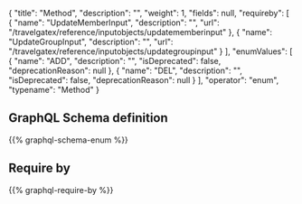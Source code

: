 {
  "title": "Method",
  "description": "",
  "weight": 1,
  "fields": null,
  "requireby": [
    {
      "name": "UpdateMemberInput",
      "description": "",
      "url": "/travelgatex/reference/inputobjects/updatememberinput"
    },
    {
      "name": "UpdateGroupInput",
      "description": "",
      "url": "/travelgatex/reference/inputobjects/updategroupinput"
    }
  ],
  "enumValues": [
    {
      "name": "ADD",
      "description": "",
      "isDeprecated": false,
      "deprecationReason": null
    },
    {
      "name": "DEL",
      "description": "",
      "isDeprecated": false,
      "deprecationReason": null
    }
  ],
  "operator": "enum",
  "typename": "Method"
}
## GraphQL Schema definition

{{% graphql-schema-enum %}}

## Require by

{{% graphql-require-by %}}
